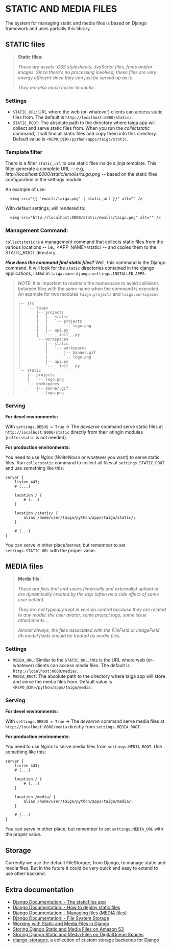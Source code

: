 # STATIC AND MEDIA FILES

The system for managing static and media files is based on Django framework and uses  partially this library.


## STATIC files

> **Static files**:
>
> *These are assets: CSS stylesheets, JvaScript files, fonts and/or images. Since there's no processing involved, these files are very energy efficient since they can just be served up as is.*
>
> *They are also much easier to cache.*

### Settings

- `STATIC_URL`: URL where the web (or-whatever) clients can access static files from. The default is `http://localhost:8000/static/`.
- `STATIC_ROOT`: The absolute path to the directory where taiga app will collect and serve static files from. When you run the *collectstatic* command, it will find all static files and copy them into this directory. Default value is `<REPO_DIR>/python/apps/taiga/static`.


### Template filter

There is a filter `static_url` to use static files inside a jinja template. This filter generate a complete URL -- e.g, *http://localhost:8000/static/emails/taiga.png* -- based on the static files configuration in the settings module.

An example of use:

```jinja
  <img src="{{ 'emails/taiga.png' | static_url }}" alt="" />
```

With default settings, will rendered to:

```jinja
  <img src="http://localhost:8000/static/emails/taiga.png" alt="" />
```

### Management Command:

`collectstatic` is a management command that collects static files from the various locations -- i.e., <APP_NAME>/static/ -- and copies them to the STATIC_ROOT directory.

_**How does the command find static files?**_ Well, this command is the Django command. It will look for the `static` directories contained in the django applications, listed in `taiga.base.django.settings.INSTALLED_APPS`.

> *NOTE:* It is important to maintain the namespace to avoid collisions between files with the same name when the command is executed. An example for two modules `taiga.projects` and `taiga.workspaces`:
>
> ```
> |-- src
> |   `-- taiga
> |       |-- projects
> |       |   |-- static
> |       |   |   `-- projects
> |       |   |       `-- logo.png
> |       |   |-- api.py
> |       |   `-- __init__.py
> |       `-- workspaces
> |           |-- static
> |           |   `-- workspaces
> |           |       |-- banner.gif
> |           |       `-- logo.png
> |           |-- api.py
> |           `-- __init__.py
> `-- static
>     |-- projects
>     |   `-- logo.png
>     `-- workspaces
>         |-- banner.gif
>         `-- logo.png
>
> ```

### Serving

**For devel environments:**

With `settings.DEBUG = True` -> The _devserve_ command serve static files at `http://localhost:8000/static` directly from their otingin modules (`collecstatic` is not needed).

**For production environments:**

You need to use _Nginx_ (_WhiteNoise_ or whatever you want) to serve static files. Run `collecstatic` command to collect all files at `settings.STATIC_ROOT` and use something like this:

```
server {
    listen 443;
    # (...)

    location / {
        # (...)
    }

    location /static/ {
        alias /home/user/taiga/python/apps/taiga/static/;
    }

    # (...)
}
```

You can serve in other place/server, but remember to set `settings.STATIC_URL` with the proper value.


## MEDIA files

> **Media file**:
>
> *These are files that end-users (internally and externally) upload or are dynamically created by the app (often as a side effect of some user action).*
>
> *They are not typically kept in version control because they are related to any model: the user avatar, some project logo, some issue attachments....*
>
> *Almost always, the files associated with the FileField or ImageField db model fields should be treated as media files.*

### Settings

- `MEDIA_URL`: Similar to the `STATIC_URL`, this is the URL where web (or-whatever) clients can access media files. The default is `http://localhost:8000/media/`.
- `MEDIA_ROOT`: The absolute path to the directory where taiga app will store and serve the media files from. Default value is `<REPO_DIR>/python/apps/taiga/media`.


### Serving

**For devel environments:**

With `settings.DEBUG = True` -> The _devserve_ command serve media files at `http://localhost:8000/media` directly from `settings.MEDIA_ROOT`.

**For production environments:**

You need to use _Nginx_ to serve media files from `settings.MEDIA_ROOT`. Use something like this:

```
server {
    listen 443;
    # (...)

    location / {
        # (...)
    }

    location /media/ {
        alias /home/user/taiga/python/apps/taiga/media/;
    }

    # (...)
}
```

You can serve in other place, but remember to set `settings.MEDIA_URL` with the proper value.

## Storage

Currently we use the default FileStorage, from Django, to manage static and media files. But in the future it could be very quick and easy to extend to use other backend.


## Extra documentation

- [Django Documentation: - The staticfiles app](https://docs.djangoproject.com/en/4.0/ref/contrib/staticfiles/)
- [Django Documentation: - How to deploy static files](https://docs.djangoproject.com/en/4.0/howto/static-files/deployment/)
- [Django Documentation: - Managing files (MEDIA files)](https://docs.djangoproject.com/en/4.0/topics/files/)
- [Django Documentation: - File System Storage](https://docs.djangoproject.com/en/4.0/ref/files/storage/#module-django.core.files.storage)
- [Working with Static and Media Files in Django](https://testdriven.io/blog/django-static-files/)
- [Storing Django Static and Media Files on Amazon S3](https://testdriven.io/blog/storing-django-static-and-media-files-on-amazon-s3/)
- [Storing Django Static and Media Files on DigitalOcean Spaces](https://testdriven.io/blog/django-digitalocean-spaces/)
- [django-storages](https://github.com/jschneier/django-storages), a collection of custom storage backends for Django
